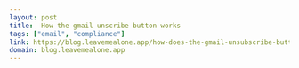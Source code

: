 ```yaml
---
layout: post
title:  How the gmail unscribe button works
tags: ["email", "compliance"]
link: https://blog.leavemealone.app/how-does-the-gmail-unsubscribe-button-work/
domain: blog.leavemealone.app
---
```


